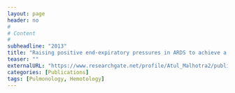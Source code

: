 ```yaml
---
layout: page
header: no
#
# Content
#
subheadline: "2013"
title: "Raising positive end-expiratory pressures in ARDS to achieve a positive transpulmonary pressure avoids hemodynamic compromise."
teaser: ""
externalURL: "https://www.researchgate.net/profile/Atul_Malhotra2/publication/257814075_Raising_positive_end-expiratory_pressures_in_ARDS_to_achieve_a_positive_transpulmonary_pressure_does_not_cause_hemodynamic_compromise/links/54f3d1560cf2f9e34f084374.pdf"
categories: [Publications]
tags: [Pulmonology, Hemotology]
---
```

